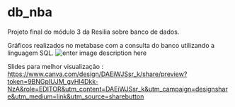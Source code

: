 # db_nba
Projeto final do módulo 3 da Resilia sobre banco de dados.

Gráficos realizados no metabase com a consulta do banco utilizando a linguagem SQL.
![enter image description here](https://i.imgur.com/njS5u5c.png)

Slides para melhor visualização : https://www.canva.com/design/DAEiWJSsr_k/share/preview?token=9BNGpIUJM_gvHl4Dkk-NzA&role=EDITOR&utm_content=DAEiWJSsr_k&utm_campaign=designshare&utm_medium=link&utm_source=sharebutton
